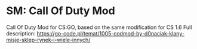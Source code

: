 # SM: Call Of Duty Mod
 Call Of Duty Mod for CS:GO, based on the same modification for CS 1.6
 Full description: https://go-code.pl/temat/1005-codmod-by-d0naciak-klany-misje-sklep-rynek-i-wiele-innych/
